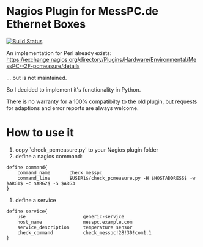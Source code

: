 # Nagios Plugin for MessPC.de Ethernet Boxes

[![Build Status](https://travis-ci.org/mpibpc-mroose/nagios_plugin_pcmeasure.svg?branch=master)](https://travis-ci.org/mpibpc-mroose/nagios_plugin_pcmeasure)

An implementation for Perl already exists:
https://exchange.nagios.org/directory/Plugins/Hardware/Environmental/MessPC--2F-pcmeasure/details

... but is not maintained.

So I decided to implement it's functionality in Python.

There is no warranty for a 100% compatibilty to the old plugin, but
requests for adaptions and error reports are always welcome.

# How to use it

1. copy `check_pcmeasure.py' to your Nagios plugin folder
1. define a nagios command:
```
define command{
    command_name       check_messpc
    command_line       $USER1$/check_pcmeasure.py -H $HOSTADDRESS$ -w $ARG1$ -c $ARG2$ -S $ARG3
}
```
1. define a service
```
define service{
    use                     generic-service
    host_name               messpc.example.com
    service_description     temperature sensor
    check_command           check_messpc!28!30!com1.1
}
```